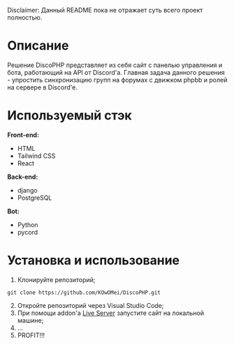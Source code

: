 Disclaimer: 
Данный README пока не отражает суть всего проект полностью.

# Описание
Решение DiscoPHP представляет из себя сайт с панелью управления и бота, работающий на API от Discord'а. Главная задача данного решения - упростить синхронизацию групп на форумах с движком phpbb и ролей на сервере в Discord'e.

# Используемый стэк

**Front-end:**
* HTML
* Tailwind CSS
* React


**Back-end:**
* django
* PostgreSQL

**Bot:**
* Python
* pycord

# Установка и использование
1) Клонируйте репозиторий;
```
git clone https://github.com/KOwOMei/DiscoPHP.git
```
2) Откройте репозиторий через Visual Studio Code;
3) При помощи addon'а [Live Server](https://marketplace.visualstudio.com/items?itemName=ritwickdey.LiveServer) запустите сайт на локальной машине;
4) ...
5) PROFIT!!!

